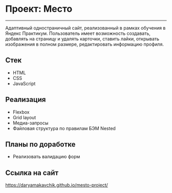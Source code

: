 # Проект: Место
---

Адаптивный одностраничный сайт, реализованный в рамках обучения в Яндекс Практикум. Пользователь имеет возможность создавать, добавлять на страницу и удалять карточки, ставить лайки, открывать изображения в полном размере, редактировать информацию профиля.

## Стек
* HTML
* CSS
* JavaScript

## Реализация
* Flexbox
* Grid layout
* Медиа-запросы
* Файловая структура по правилам БЭМ Nested

## Планы по доработке
* Реализовать валидацию форм

## Ссылка на сайт
https://daryamakavchik.github.io/mesto-project/